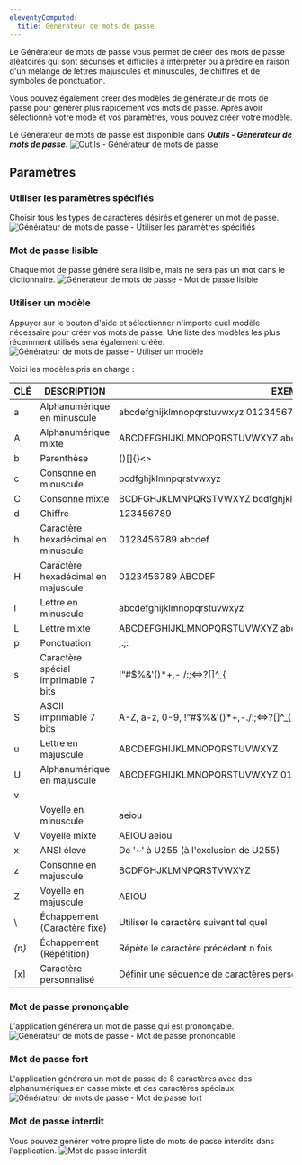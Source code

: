 ```yaml
---
eleventyComputed:
  title: Générateur de mots de passe
---
```

Le Générateur de mots de passe vous permet de créer des mots de passe aléatoires qui sont sécurisés et difficiles à interpréter ou à prédire en raison d'un mélange de lettres majuscules et minuscules, de chiffres et de symboles de ponctuation.

Vous pouvez également créer des modèles de générateur de mots de passe pour générer plus rapidement vos mots de passe. Après avoir sélectionné votre mode et vos paramètres, vous pouvez créer votre modèle.

Le Générateur de mots de passe est disponible dans ***Outils - Générateur de mots de passe***.
![Outils - Générateur de mots de passe](https://cdnweb.devolutions.net/docs/docs_en_rdm_mac_clip10459.png)

## Paramètres

### Utiliser les paramètres spécifiés

Choisir tous les types de caractères désirés et générer un mot de passe.
![Générateur de mots de passe - Utiliser les paramètres spécifiés](https://cdnweb.devolutions.net/docs/docs_en_rdm_mac_clip10035.png)

### Mot de passe lisible

Chaque mot de passe généré sera lisible, mais ne sera pas un mot dans le dictionnaire.
![Générateur de mots de passe - Mot de passe lisible](https://cdnweb.devolutions.net/docs/docs_en_rdm_mac_clip10036.png)

### Utiliser un modèle

Appuyer sur le bouton d'aide et sélectionner n'importe quel modèle nécessaire pour créer vos mots de passe. Une liste des modèles les plus récemment utilisés sera également créée.
![Générateur de mots de passe - Utiliser un modèle](https://cdnweb.devolutions.net/docs/docs_en_rdm_mac_clip10037.png)

Voici les modèles pris en charge :

| CLÉ  | DESCRIPTION                    | EXEMPLE                                                 |
|------|--------------------------------|--------------------------------------------------------|
| a    | Alphanumérique en minuscule        | abcdefghijklmnopqrstuvwxyz 0123456789                  |
| A    | Alphanumérique mixte        | ABCDEFGHIJKLMNOPQRSTUVWXYZ abcdefghijklmnopqrstuvwxyz 0123456789 |
| b    | Parenthèse                        | ()[]{}<>                                               |
| c    | Consonne en minuscule           | bcdfghjklmnpqrstvwxyz                                  |
| C    | Consonne mixte           | BCDFGHJKLMNPQRSTVWXYZ bcdfghjklmnpqrstvwxyz            |
| d    | Chiffre                          | 123456789                                              |
| h    | Caractère hexadécimal en minuscule       | 0123456789 abcdef                                      |
| H    | Caractère hexadécimal en majuscule       | 0123456789 ABCDEF                                      |
| l    | Lettre en minuscule              | abcdefghijklmnopqrstuvwxyz                             |
| L    | Lettre mixte              | ABCDEFGHIJKLMNOPQRSTUVWXYZ abcdefghijklmnopqrstuvwxyz  |
| p    | Ponctuation                    | ,.;:                                                   |
| s    | Caractère spécial imprimable 7 bits | !“#$%&'()*+,-./:;<=>?[\]^_{|}~                      |
| S    | ASCII imprimable 7 bits          | A-Z, a-z, 0-9, !“#$%&'()*+,-./:;<=>?[\]^_{|}~          |
| u    | Lettre en majuscule              | ABCDEFGHIJKLMNOPQRSTUVWXYZ                             |
| U    | Alphanumérique en majuscule        | ABCDEFGHIJKLMNOPQRSTUVWXYZ 0123456789                  |
| v
    | Voyelle en minuscule               | aeiou                                                  |
| V    | Voyelle mixte               | AEIOU aeiou                                            |
| x    | ANSI élevé                      | De '~' à U255 (à l'exclusion de U255)                      |
| z    | Consonne en majuscule           | BCDFGHJKLMNPQRSTVWXYZ                                  |
| Z    | Voyelle en majuscule               | AEIOU                                                  |
| \    | Échappement (Caractère fixe)            | Utiliser le caractère suivant tel quel                          |
| *{n}*  | Échappement (Répétition)                | Répète le caractère précédent n fois               |
| [x]  | Caractère personnalisé               | Définir une séquence de caractères personnalisée                     |


### Mot de passe prononçable

L'application générera un mot de passe qui est prononçable.
![Générateur de mots de passe - Mot de passe prononçable](https://cdnweb.devolutions.net/docs/docs_en_rdm_mac_clip10046.png)

### Mot de passe fort

L'application générera un mot de passe de 8 caractères avec des alphanumériques en casse mixte et des caractères spéciaux.
![Générateur de mots de passe - Mot de passe fort](https://cdnweb.devolutions.net/docs/docs_en_rdm_mac_clip10047.png)

### Mot de passe interdit

Vous pouvez générer votre propre liste de mots de passe interdits dans l'application.
![Mot de passe interdit](https://cdnweb.devolutions.net/docs/docs_en_rdm_mac_clip10051.png)
